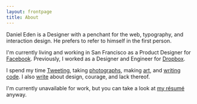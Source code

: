 ```yaml
---
layout: frontpage
title: About
---
```


Daniel Eden is a Designer with a penchant for the web, typography, and
interaction design. He prefers to refer to himself in the first person.

I'm currently living and working in San Francisco as a Product Designer for
[Facebook](https://facebook.com). Previously, I worked as a Designer and
Engineer for [Dropbox](https://dropbox.com).

I spend my time [Tweeting](http://twitter.com/_dte "@_dte on Twitter"),
taking [photographs](https://photos.daneden.me/ "Daniel's Photography"),
making [art](https://art.daneden.me/ "Daniel's generative art"),
and [writing code](https://github.com/daneden "daneden on GitHub"). I also
[write](/blog "Daniel's blog posts") about design, courage, and lack thereof.

I'm currently unavailable for work, but you can take a look at
[my résumé](https://www.dropbox.com/s/kq431p4ey1b1ayu/R%C3%A9sum%C3%A9.pdf
"Daniel Eden’s résumé") anyway.
